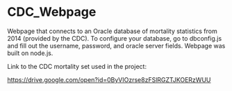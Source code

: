 # CDC_Webpage
Webpage that connects to an Oracle database of mortality statistics from 2014 (provided by the CDC). To configure your database, go to dbconfig.js and fill out the username, password, and oracle server fields. Webpage was built on node.js.

Link to the CDC mortality set used in the project:

https://drive.google.com/open?id=0ByVIOzrse8zFSlRGZTJKOERzWUU
